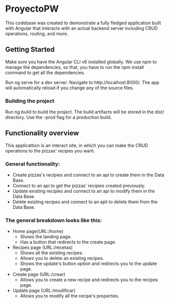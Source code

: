# ProyectoPW

This codebase was created to demonstrate a fully fledged application built with Angular that interacts with an actual backend server including CRUD operations, routing, and more. 

## Getting Started
Make sure you have the Angular CLI v6 installed globally. We use npm to manage the dependencies, so that, you have to run the npm install command to get all the dependencies.

Run ng serve for a dev server. Navigate to http://localhost:8000/. The app will automatically reload if you change any of the source files.

### Building the project
Run ng build to build the project. The build artifacts will be stored in the dist/ directory. Use the -prod flag for a production build.

## Functionality overview

This applicattion is an interact site, in which you can make the CRUD operations to the pizzas' recipes you want.

### General functionality:

- Create pizzas's recipies and connect to an api to create them in the Data Base.
- Connect to an api to get the pizzas' recipies created previously.
- Update existing recipies and connect to an api to modify them in the Data Base.
- Delete existing recipes and connect to an apli to delete them from the Data Base.

### The general breakdown looks like this:
- Home page(URL:/home)
	- Shows the landing page.
	- Has a button that redirects to the create page.
- Recipes page (URL:/recetas)
	- Shows all the existing recipes.
	- Allows you to delete an existing recipes.
	- Shows the update's button option and redirects you to the update page.
- Create page (URL:/crear)
	- Allows you to create a new recipe and redirects you to the recipes page.
- Update page (URL:/modificar)
	- Allows you to modify all the recipe's properties.

